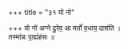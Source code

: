 +++
title = "३१ यो नो"

+++
यो नो॑ अग्ने दु॒रेव॒ आ मर्तो॑ व॒धाय॒ दाश॑ति ।  
तस्मा॑न्नः पा॒ह्यंह॑सः ॥